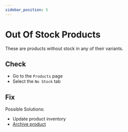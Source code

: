 ```yaml
---
sidebar_position: 5
---
```


# Out Of Stock Products

These are products without stock in any of their variants.

## Check

- Go to the `Products` page
- Select the `No Stock` tab

## Fix

Possible Solutions:

- Update product inventory
- [Archive product](../fixing-issues/archive-product)
